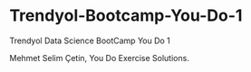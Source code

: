 # Trendyol-Bootcamp-You-Do-1
Trendyol Data Science BootCamp You Do 1

Mehmet Selim Çetin, You Do Exercise Solutions.
